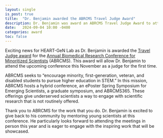 ```yaml
---
layout: single
is_post: true
title:  "Dr. Benjamin awarded the ABRCMS Travel Judge Award"
description: Dr. Benjamin was award an ABRCMS Travel Judge Award to attend ABRCMS in November, 2024.
date:   2024-09-04 10:00 -0400
categories: award
toc: false
---
```


Exciting news for HEART-GeN Lab as Dr. Benjamin is awarded the
[Travel Judge award](https://www.abrcms.org/present-at-abrcms/apply-for-a-travel-award/#judge) for the
[Annual Biomedical Research Conference for Minoritized Scientists](https://www.abrcms.org/)
(ABRCMS). This award will allow Dr. Benjamin to attend the upcoming conference this
November as a judge for the first time. 

ABRCMS seeks to “encourage minority, first-generation, veteran, and disabled students to
pursue higher education in STEM.” In this mission, ABRCMS hosts a hybrid conference, an
ePoster Spring Symposium for Emerging Scientists, a graduate symposium, and ABRCMS365.
These offerings give underserved scientists a way to engage with scientific research that
is not routinely offered.  

Thank you to ABRCMS for the work that you do. Dr. Benjamin is excited to give back to his
community by mentoring young scientists at this conference. He particularly looks forward
to attending the meetings in person this year and is eager to engage with the inspiring
work that will be showcased.